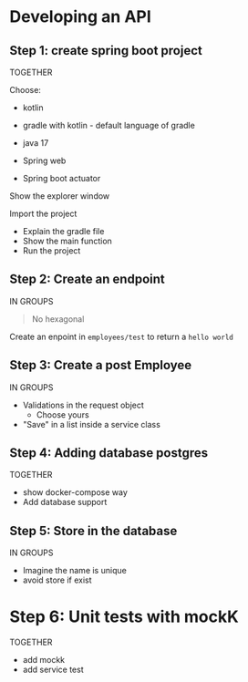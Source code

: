# Developing an API

## Step 1: create spring boot project

TOGETHER

Choose:
- kotlin
- gradle with kotlin - default language of gradle
- java 17

- Spring web
- Spring boot actuator

Show the explorer window

Import the project
- Explain the gradle file
- Show the main function
- Run the project

## Step 2: Create an endpoint

IN GROUPS

> No hexagonal

Create an enpoint in `employees/test` to return a `hello world`

## Step 3: Create a post Employee

IN GROUPS

- Validations in the request object
    - Choose yours
- "Save" in a list inside a service class

## Step 4: Adding database postgres

TOGETHER

- show docker-compose way
- Add database support

## Step 5: Store in the database

IN GROUPS

- Imagine the name is unique
- avoid store if exist


# Step 6: Unit tests with mockK

TOGETHER
- add mockk
- add service test